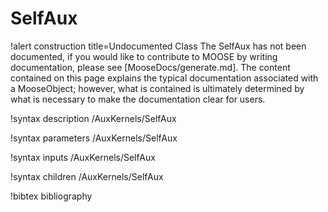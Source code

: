 <!-- MOOSE Documentation Stub: Remove this when content is added. -->

# SelfAux

!alert construction title=Undocumented Class
The SelfAux has not been documented, if you would like to contribute to MOOSE by
writing documentation, please see [MooseDocs/generate.md]. The content contained on this page explains
the typical documentation associated with a MooseObject; however, what is contained is ultimately
determined by what is necessary to make the documentation clear for users.

!syntax description /AuxKernels/SelfAux

!syntax parameters /AuxKernels/SelfAux

!syntax inputs /AuxKernels/SelfAux

!syntax children /AuxKernels/SelfAux

!bibtex bibliography
